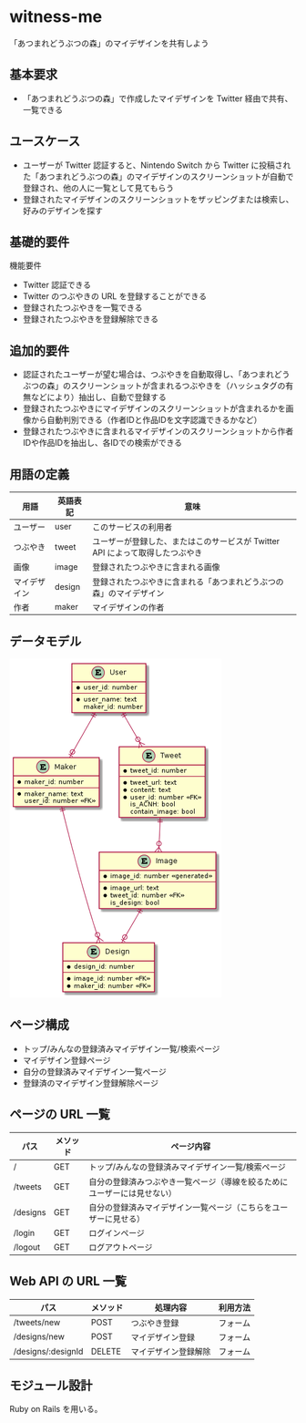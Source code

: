 # witness-me

「あつまれどうぶつの森」のマイデザインを共有しよう

## 基本要求

- 「あつまれどうぶつの森」で作成したマイデザインを Twitter 経由で共有、一覧できる

## ユースケース

- ユーザーが Twitter 認証すると、Nintendo Switch から Twitter に投稿された「あつまれどうぶつの森」のマイデザインのスクリーンショットが自動で登録され、他の人に一覧として見てもらう
- 登録されたマイデザインのスクリーンショットをザッピングまたは検索し、好みのデザインを探す

## 基礎的要件

機能要件

- Twitter 認証できる
- Twitter のつぶやきの URL を登録することができる
- 登録されたつぶやきを一覧できる
- 登録されたつぶやきを登録解除できる

## 追加的要件

- 認証されたユーザーが望む場合は、つぶやきを自動取得し、「あつまれどうぶつの森」のスクリーンショットが含まれるつぶやきを（ハッシュタグの有無などにより）抽出し、自動で登録する
- 登録されたつぶやきにマイデザインのスクリーンショットが含まれるかを画像から自動判別できる（作者IDと作品IDを文字認識できるかなど）
- 登録されたつぶやきに含まれるマイデザインのスクリーンショットから作者IDや作品IDを抽出し、各IDでの検索ができる

## 用語の定義

| 用語         | 英語表記 | 意味                                                                          |
| ------------ | -------- | ----------------------------------------------------------------------------- |
| ユーザー     | user     | このサービスの利用者                                                          |
| つぶやき     | tweet    | ユーザーが登録した、またはこのサービスが Twitter API によって取得したつぶやき |
| 画像         | image    | 登録されたつぶやきに含まれる画像                                              |
| マイデザイン | design   | 登録されたつぶやきに含まれる「あつまれどうぶつの森」のマイデザイン            |
| 作者         | maker    | マイデザインの作者                                                            |

## データモデル

![entity-relationship-diagram](https://raw.githubusercontent.com/aximov/witness-me/master/doc/uml/entity-relationship.png)

## ページ構成

- トップ/みんなの登録済みマイデザイン一覧/検索ページ
- マイデザイン登録ページ
- 自分の登録済みマイデザイン一覧ページ
- 登録済のマイデザイン登録解除ページ

## ページの URL 一覧

| パス     | メソッド | ページ内容                                                               |
| -------- | -------- | ------------------------------------------------------------------------ |
| /        | GET      | トップ/みんなの登録済みマイデザイン一覧/検索ページ                       |
| /tweets  | GET      | 自分の登録済みつぶやき一覧ページ（導線を絞るためにユーザーには見せない） |
| /designs | GET      | 自分の登録済みマイデザイン一覧ページ（こちらをユーザーに見せる）         |
| /login   | GET      | ログインページ                                                           |
| /logout  | GET      | ログアウトページ                                                         |

## Web API の URL 一覧

| パス               | メソッド | 処理内容             | 利用方法 |
| ------------------ | -------- | -------------------- | -------- |
| /tweets/new        | POST     | つぶやき登録         | フォーム |
| /designs/new       | POST     | マイデザイン登録     | フォーム |
| /designs/:designId | DELETE   | マイデザイン登録解除 | フォーム |

## モジュール設計

Ruby on Rails を用いる。